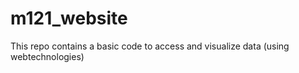 # m121_website
This repo contains a basic code to access and visualize data (using webtechnologies)
